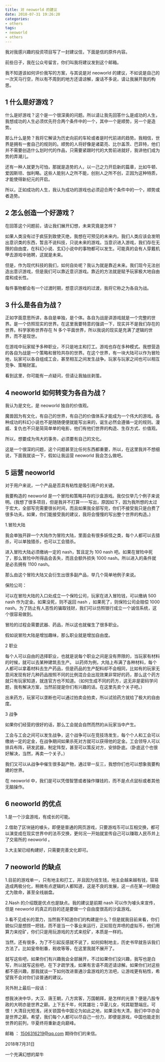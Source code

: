 ```yaml
---
title: 对 neoworld 的建议
date: 2018-07-31 19:26:20
categories:
- others
tags:
- neoworld
- others
---
```

我对我感兴趣的投资项目写了一封建议信，下面是信的原件内容。

<!-- more -->

前些日子，我在公众号留言，你们叫我将建议发到这个邮箱。

我不知道该如何评价我写的方案，与其说是对 neoworld 的建议，不如说是自己的一次天马行空，所以有不周到的地方还请谅解，废话不多说，请让我展开我的构思。

## 1 什么是好游戏？

什么是好游戏？这个是一个很深奥的问题。所以请让我先回答什么是成功的人生，我想成功的人生必须优先符合两个条件中的一个，其中一个是顺势，另一个是造势。

那么什么是势？我将它解读为历史向前的车轮或者是时代前进的趋势。我相信，世界是拥有一套自己的规则的。顺势的人将好像是诸葛亮、比尔盖茨、巴菲特，他们并不需要创造什么划时代的作品，只需要紧跟时代的大势前进就好，我讲他们成为势的弄潮儿。

还有一种人就更为可怕，那就是造势的人，以一己之力开启新的篇章，比如牛顿、爱因斯坦、伽利略。这些人能别人之所不能，创别人之所不创，正因为这种特质，才能使得新纪元的开启。

所以，正如成功的人生，我认为成功的游戏也必须迎合两个条件中的一个，顺势或者造势。

## 2 怎么创造一个好游戏？

在回答这个问题前，请让我们展开幻想，未来究竟是怎样？

如果人类没有过于疯狂到致使灭绝，我想在可预见的未来内，我们人类应该会发明出意识类的东西，暂且不说科技，只说未来的游戏。当意识进入游戏，我们存在无限的自由度，在科幻小说、玄幻小说中的事物都可以发生。可能真的会有人穿戴机甲去游戏中驰聘，这就是未来。

但是，作为现代科技的我们，如何自处呢？我认为就是靠近未来。我们现今无法创造出意识游戏，但是我们可以靠近意识游戏。靠近的方法就是赋予玩家极大地自由度和成长性。

每件事物都会有一个过渡时期，想意识游戏的过渡，我将它称之为各自为战。

## 3 什么是各自为战？

正如字面意思所讲，各自是单独，是个体。各自为战是讲游戏就是一个完整的世界。是一个仿照现实的世界。在这里我要特意的强调一下，现实并不是我们存在的世界。科学家称世界存在 N 多个平面世界，所以我说的现实是充满了逻辑的世界，而不是现世。

在游戏中玩家赋予多种职业，不只是地主和打工。游戏也存在多种模式。我想营造的各自为战是一个策略和冒险共存的世界。在这个世界，有一块大陆可以作为冒险地，玩家可以各自组成工会，甚至相互之间发生战争。玩家与玩家之间也可以相互竞争、策略财富。

看到这里，你可能有一点疑问，但请让我抽丝剥茧。

## 4 neoworld 如何转变为各自为战？

我认为是文化，是 neoworld 独自的价值观。

魔兽因为有文化，有自己的世界，有自己的价值体系才能成为一个伟大的游戏。各种成功的科幻小说也不是随随便便就能写出来的，诞生必然会遵循一定的规则。漫威、复仇也不只是简简单单的电影，他们有他们世界的构造、生存方式、价值观。

所以，想要成为伟大的事务，必须要有自己的文化。

这是一个很深的问题，这个问题甚至比任何东西都重要，所以，在这里我并不想细说，下面我就谈一下，假如让我运营 neoworld 我会怎么做吧。

## 5 运营 neoworld

对于用户来说，一个产品是否具有粘性是吸引用户的关键。

我要构造的 neoworld 是一个冒险和策略并存的沙盒游戏。我仅仅举几个例子来说明。(我想了很多项目，但是我并不打算一一写出，原因如下，因为我所想的太过于宏大，全部写完需要很长时间，而且如果我全部写完，你们不接受我只是白费了很多功夫。如果，你们能接受我的建议，我将会慢慢的写出整个世界的构造。)

1.冒险大陆

我会单独开辟一个大陆作为冒险大陆，里面会有很多妖怪之类，每个人都可以去猎杀，可以单独猎杀，也可以工会猎杀。

进入冒险大陆必须缴纳一定的 nash，暂且定为 100  nash 吧。如果在冒险中死了，那么冒险中所得品会丢失，而且会额外损失 1000 nash。所以进入的条件就是必去拥有 1100 nash。

那么由这个冒险大陆又会衍生出很多副产品，举几个简单地例子来说。

保险公司：

可以在冒险大陆的入口处成立一个保险公司，玩家在进入冒险钱，可以缴纳 500 nash 作为定金。如果没死，则不返回 nash ，如果死了，则保险公司会赔偿 1000 nash。为了防止有人恶性的骗取钱财，我们可以仿照银行成立一个诚信系统，这个很容易做到。

冒险的过程会需要武器、药品，所以这也就催生了很多职业。

假如说冒险大陆是增加趣味，那么职业就是增加自由度。

2 职业

每个人可以自由的选择职业，也就是说每个职业之间是没有界限的，当玩家有材料的时候，就可以去某种建筑去生产。
以药师为例，大陆上布满了各种材料，每个人都可以拿着材料去生产药品，但是药品的生产配料却不会相同，比如有的玩家无意间发现有好几种药品按照不同的比例混合会出现效果非常好的药，那么这个药方就只有玩家知道，就连官方也不知道。（如何生成不同的药方，这无非是密码学问题，我有解决方案，当然前提是你们有兴趣的话。在这里先卖个关子吧。）

出来药方，玩家可以垄断也可以通过拍卖会拍卖，所以试验药方就给了极大的自由度。

3 战争

如果你们经营的很好的话，那么工会就会自然而然的从玩家当中产生。

工会与工会之间可以发生战争，这个战争可以在竞技场发生，每个个人和工会可以缴纳一定的定金，在战争期间如果杀死对方就可以获得他的定金。工会领导人可以排兵布阵，研发武器，制定阵型，甚至可以策反对方，安排卧底。（卧底这个也很好解决，当然，再卖一个关子。） 

我们又可以从战争中催生很多副产物，通过举一反三，我想你们也可以想象我要构建的世界。

在 neoworld 中，我们是可以凭借智慧或者操作赚钱的，而不是点点鼠标或者其他无脑操作。

## 6  neoworld 的优点

1.是一个沙盒游戏，有成长的可能。

2.借助了区块链的噱头，即便是普通的网页游戏，只要游戏币可以互相交换，都可以演变成在现实世界中的法币交换，更何况一开始就宣传自己可以赚取人民币并上了交易所的 neoworld 。

3.大主架已经构建好，只需要完善文化即可。

## 7  neoworld 的缺点

1.目前的游戏单一，只有地主和打工，并且因为钱生钱，地主会越来越有钱，容易造成两极分化，稍微有点逻辑的人都知道，这是不良的发展，这一点在某一时期会尤为致命，甚至全线崩盘。

2.Nash 的介绍既是优点也是缺点。我的建议是前期 nash 可以作为噱头来宣传，但是 neoworld 的真正的目的还是要做一个自由度很高的沙盒游戏。

3.看不见成长的潜力，当然我不知道你们的构建是什么？但是就我目前来看，你们貌似只是想捞一把钱，而不是当一个事业来运行，正如现在井喷的虚拟币，他们用算力来挖矿，你们只是用玩游戏的方式来挖矿，本质是一样的。

当然，还有很多，为了不引起反感就不说了，如何抑制地主，历史书早就告诉我们方法了。比如皇帝削番，税收等等，在这里我就不展开了。

就写这些吧，如果你们有兴趣我会全部展开，不过如果你们没兴趣，我写也是白写，所以就写这些吧，在下才疏学浅，如果有言语不周还请谅解。如果你们对这些都不感兴趣，那我就谈一下如何改进普通沙盒游戏的方法吧，让游戏更有粘性，希望我不会对你们谈普通的建议。

另外附上最后一段话：

想我泱泱中华，大汉、唐王朝，八方宾客，万国朝拜，是怎样的光景？便是八股专政的大明亦是世界之巅。上下五千年，何其雄壮；华夏儿女，何其聪慧端庄。可恨！大清目光短浅，闭关锁国令中国沦为如此之地，如果没有大清，我们中华亦会是世界之巅。希望，我们每个人都可以尽自己一份力，即便是游戏，中国也能走到世界的前列，华夏终将重新走向巅峰。

邮箱 ： 1506316219@qq.com 期待你们的来信。

2018年7月31日

一个充满幻想的犀牛